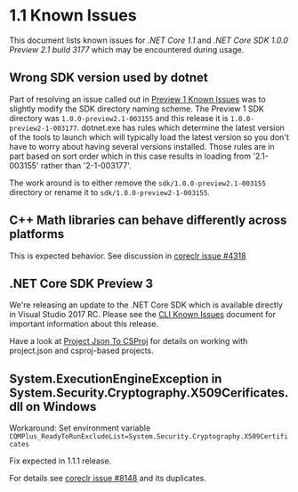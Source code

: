 # 1.1 Known Issues

This document lists known issues for *.NET Core 1.1* and *.NET Core SDK 1.0.0 Preview 2.1 build 3177* which may be encountered during usage.

## Wrong SDK version used by dotnet

Part of resolving an issue called out in [Preview 1 Known Issues](1.1.0-preview1-known-issues.md) was to slightly modify the SDK directory naming scheme. The Preview 1 SDK directory was `1.0.0-preview2.1-003155` and this release it is `1.0.0-preview2-1-003177`.
dotnet.exe has rules which determine the latest version of the tools to launch which will typically load the latest version so you don't have to worry about having several versions installed. Those rules are in part based on sort order which in this case results in loading from '2.1-003155' rather than '2-1-003177'.

The work around is to either remove the `sdk/1.0.0-preview2.1-003155` directory or rename it to `sdk/1.0.0-preview2-1-003155`.

## C++ Math libraries can behave differently across platforms

This is expected behavior. See discussion in [coreclr issue #4318](https://github.com/dotnet/coreclr/issues/4318)

## .NET Core SDK Preview 3

We're releasing an update to the .NET Core SDK which is available directly in Visual Studio 2017 RC. Please see the [CLI Known Issues](https://github.com/dotnet/core/blob/main/cli/known-issues.md) document for important information about this release.

Have a look at [Project Json To CSProj](https://github.com/dotnet/cli/blob/rel/1.0.0/Documentation/ProjectJsonToCSProj.md) for details on working with project.json and csproj-based projects.

## System.ExecutionEngineException in System.Security.Cryptography.X509Cerificates.dll on Windows

Workaround: Set environment variable `COMPlus_ReadyToRunExcludeList=System.Security.Cryptography.X509Certificates`

Fix expected in 1.1.1 release.

For details see [coreclr issue #8148](https://github.com/dotnet/coreclr/issues/8148) and its duplicates.
